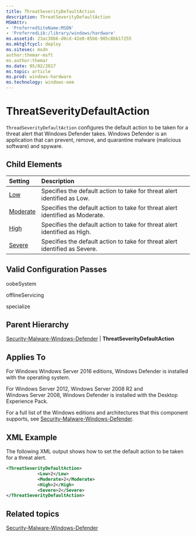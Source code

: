 ```yaml
---
title: ThreatSeverityDefaultAction
description: ThreatSeverityDefaultAction
MSHAttr:
- 'PreferredSiteName:MSDN'
- 'PreferredLib:/library/windows/hardware'
ms.assetid: 23ac30b6-d0cd-42e0-85b6-985c8bb17255
ms.mktglfcycl: deploy
ms.sitesec: msdn
author:themar-msft
ms.author:themar
ms.date: 05/02/2017
ms.topic: article
ms.prod: windows-hardware
ms.technology: windows-oem
---
```

# ThreatSeverityDefaultAction

`ThreadSeverityDefaultAction` configures the default action to be taken for a threat alert that Windows Defender takes. Windows Defender is an application that can prevent, remove, and quarantine malware (malicious software) and spyware.

## Child Elements

| Setting                 | Description                                                                           |
|:------------------------|:--------------------------------------------------------------------------------------|
| [Low](security-malware-windows-defender-threatseveritydefaultaction-low.md) | Specifies the default action to take for threat alert identified as Low. |
| [Moderate](security-malware-windows-defender-threatseveritydefaultaction-moderate.md) | Specifies the default action to take for threat alert identified as Moderate. |
| [High](security-malware-windows-defender-threatseveritydefaultaction-high.md) | Specifies the default action to take for threat alert identified as High. |
| [Severe](security-malware-windows-defender-threatseveritydefaultaction-severe.md) | Specifies the default action to take for threat alert identified as Severe. |

## Valid Configuration Passes

oobeSystem

offlineServicing

specialize

## Parent Hierarchy

[Security-Malware-Windows-Defender](security-malware-windows-defender.md) | **ThreatSeverityDefaultAction**

## Applies To

For Windows Windows Server 2016 editions, Windows Defender is installed with the operating system.

For Windows Server 2012, Windows Server 2008 R2 and Windows Server 2008, Windows Defender is installed with the Desktop Experience Pack.

For a full list of the Windows editions and architectures that this component supports, see [Security-Malware-Windows-Defender](security-malware-windows-defender.md).

## XML Example

The following XML output shows how to set the default action to be taken for a threat alert.

```XML
<ThreatSeverityDefaultAction>
            <Low>2</Low>
            <Moderate>2</Moderate>
            <High>2</High>
            <Severe>2</Severe>
</ThreatSeverityDefaultAction>
```

## Related topics

[Security-Malware-Windows-Defender](security-malware-windows-defender.md)
